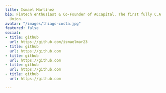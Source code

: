 ```yaml
---
title: Ismael Martínez
bio: Fintech enthusiast & Co-Founder of ACCapital. The first fully C.A. digital Credit
  Union.
avatar: "/images/thiago-costa.jpg"
featured: false
social:
- title: github
  url: https://github.com/ismaelmar23
- title: github
  url: https://github.com
- title: github
  url: https://github.com
- title: github
  url: https://github.com
- title: github
  url: https://github.com

---
```

